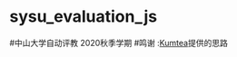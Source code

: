 # sysu_evaluation_js
#中山大学自动评教 2020秋季学期
#鸣谢 :<a href="https://github.com/KumaTea/SYSU-Student-Evaluation">Kumtea</a>提供的思路
